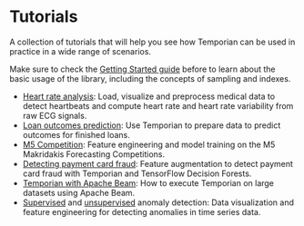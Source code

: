 # Tutorials

A collection of tutorials that will help you see how Temporian can be used in practice in a wide range of scenarios.

Make sure to check the [Getting Started guide](../getting_started.ipynb) before to learn about the basic usage of the library, including the concepts of sampling and indexes.

- [Heart rate analysis](heart_rate_analysis.ipynb): Load, visualize and preprocess medical data to detect heartbeats and compute heart rate and heart rate variability from raw ECG signals.
- [Loan outcomes prediction](loan_outcomes_prediction.ipynb): Use Temporian to prepare data to predict outcomes for finished loans.
- [M5 Competition](m5_competition.ipynb): Feature engineering and model training on the M5 Makridakis Forecasting Competitions.
- [Detecting payment card fraud](bank_fraud_detection_with_tfdf.ipynb): Feature augmentation to detect payment card fraud with Temporian and TensorFlow Decision Forests.
- [Temporian with Apache Beam](temporian_with_beam.ipynb): How to execute Temporian on large datasets using Apache Beam.
- [Supervised](anomaly_detection_supervised.ipynb) and [unsupervised](anomaly_detection_unsupervised.ipynb) anomaly detection: Data visualization and feature engineering for detecting anomalies in time series data.
